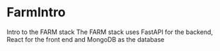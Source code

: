 # FarmIntro

Intro to the FARM stack
The FARM stack uses FastAPI for the backend, React for the front end and MongoDB as the database
